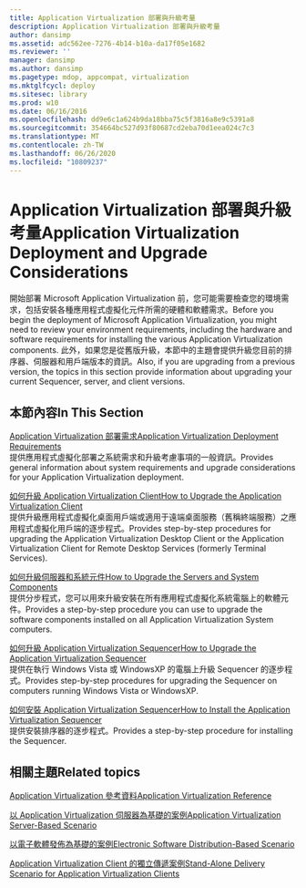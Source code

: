 ```yaml
---
title: Application Virtualization 部署與升級考量
description: Application Virtualization 部署與升級考量
author: dansimp
ms.assetid: adc562ee-7276-4b14-b10a-da17f05e1682
ms.reviewer: ''
manager: dansimp
ms.author: dansimp
ms.pagetype: mdop, appcompat, virtualization
ms.mktglfcycl: deploy
ms.sitesec: library
ms.prod: w10
ms.date: 06/16/2016
ms.openlocfilehash: dd9e6c1a624b9da18bba75c5f3816a8e9c5391a8
ms.sourcegitcommit: 354664bc527d93f80687cd2eba70d1eea024c7c3
ms.translationtype: MT
ms.contentlocale: zh-TW
ms.lasthandoff: 06/26/2020
ms.locfileid: "10809237"
---
```

# <span data-ttu-id="170d7-103">Application Virtualization 部署與升級考量</span><span class="sxs-lookup"><span data-stu-id="170d7-103">Application Virtualization Deployment and Upgrade Considerations</span></span>


<span data-ttu-id="170d7-104">開始部署 Microsoft Application Virtualization 前，您可能需要檢查您的環境需求，包括安裝各種應用程式虛擬化元件所需的硬體和軟體需求。</span><span class="sxs-lookup"><span data-stu-id="170d7-104">Before you begin the deployment of Microsoft Application Virtualization, you might need to review your environment requirements, including the hardware and software requirements for installing the various Application Virtualization components.</span></span> <span data-ttu-id="170d7-105">此外，如果您是從舊版升級，本節中的主題會提供升級您目前的排序器、伺服器和用戶端版本的資訊。</span><span class="sxs-lookup"><span data-stu-id="170d7-105">Also, if you are upgrading from a previous version, the topics in this section provide information about upgrading your current Sequencer, server, and client versions.</span></span>

## <span data-ttu-id="170d7-106">本節內容</span><span class="sxs-lookup"><span data-stu-id="170d7-106">In This Section</span></span>


<a href="" id="application-virtualization-deployment-requirements"></a>[<span data-ttu-id="170d7-107">Application Virtualization 部署需求</span><span class="sxs-lookup"><span data-stu-id="170d7-107">Application Virtualization Deployment Requirements</span></span>](application-virtualization-deployment-requirements.md)  
<span data-ttu-id="170d7-108">提供應用程式虛擬化部署之系統需求和升級考慮事項的一般資訊。</span><span class="sxs-lookup"><span data-stu-id="170d7-108">Provides general information about system requirements and upgrade considerations for your Application Virtualization deployment.</span></span>

<a href="" id="how-to-upgrade-the-application-virtualization-client"></a>[<span data-ttu-id="170d7-109">如何升級 Application Virtualization Client</span><span class="sxs-lookup"><span data-stu-id="170d7-109">How to Upgrade the Application Virtualization Client</span></span>](how-to-upgrade-the-application-virtualization-client.md)  
<span data-ttu-id="170d7-110">提供升級應用程式虛擬化桌面用戶端或適用于遠端桌面服務（舊稱終端服務）之應用程式虛擬化用戶端的逐步程式。</span><span class="sxs-lookup"><span data-stu-id="170d7-110">Provides step-by-step procedures for upgrading the Application Virtualization Desktop Client or the Application Virtualization Client for Remote Desktop Services (formerly Terminal Services).</span></span>

<a href="" id="how-to-upgrade-the-servers-and-system-components"></a>[<span data-ttu-id="170d7-111">如何升級伺服器和系統元件</span><span class="sxs-lookup"><span data-stu-id="170d7-111">How to Upgrade the Servers and System Components</span></span>](how-to-upgrade-the-servers-and-system-components.md)  
<span data-ttu-id="170d7-112">提供分步程式，您可以用來升級安裝在所有應用程式虛擬化系統電腦上的軟體元件。</span><span class="sxs-lookup"><span data-stu-id="170d7-112">Provides a step-by-step procedure you can use to upgrade the software components installed on all Application Virtualization System computers.</span></span>

<a href="" id="how-to-upgrade-the-application-virtualization-sequencer"></a>[<span data-ttu-id="170d7-113">如何升級 Application Virtualization Sequencer</span><span class="sxs-lookup"><span data-stu-id="170d7-113">How to Upgrade the Application Virtualization Sequencer</span></span>](how-to-upgrade-the-application-virtualization-sequencer.md)  
<span data-ttu-id="170d7-114">提供在執行 Windows Vista 或 WindowsXP 的電腦上升級 Sequencer 的逐步程式。</span><span class="sxs-lookup"><span data-stu-id="170d7-114">Provides step-by-step procedures for upgrading the Sequencer on computers running Windows Vista or WindowsXP.</span></span>

<a href="" id="how-to-install-the-application-virtualization-sequencer"></a>[<span data-ttu-id="170d7-115">如何安裝 Application Virtualization Sequencer</span><span class="sxs-lookup"><span data-stu-id="170d7-115">How to Install the Application Virtualization Sequencer</span></span>](how-to-install-the-application-virtualization-sequencer.md)  
<span data-ttu-id="170d7-116">提供安裝排序器的逐步程式。</span><span class="sxs-lookup"><span data-stu-id="170d7-116">Provides a step-by-step procedure for installing the Sequencer.</span></span>

## <span data-ttu-id="170d7-117">相關主題</span><span class="sxs-lookup"><span data-stu-id="170d7-117">Related topics</span></span>


[<span data-ttu-id="170d7-118">Application Virtualization 參考資料</span><span class="sxs-lookup"><span data-stu-id="170d7-118">Application Virtualization Reference</span></span>](application-virtualization-reference.md)

[<span data-ttu-id="170d7-119">以 Application Virtualization 伺服器為基礎的案例</span><span class="sxs-lookup"><span data-stu-id="170d7-119">Application Virtualization Server-Based Scenario</span></span>](application-virtualization-server-based-scenario.md)

[<span data-ttu-id="170d7-120">以電子軟體發佈為基礎的案例</span><span class="sxs-lookup"><span data-stu-id="170d7-120">Electronic Software Distribution-Based Scenario</span></span>](electronic-software-distribution-based-scenario.md)

[<span data-ttu-id="170d7-121">Application Virtualization Client 的獨立傳遞案例</span><span class="sxs-lookup"><span data-stu-id="170d7-121">Stand-Alone Delivery Scenario for Application Virtualization Clients</span></span>](stand-alone-delivery-scenario-for-application-virtualization-clients.md)

 

 





